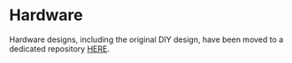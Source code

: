 # Hardware

Hardware designs, including the original DIY design, have been moved to a dedicated repository [HERE](https://github.com/odddollar/Hertz-hunter-hardware).

